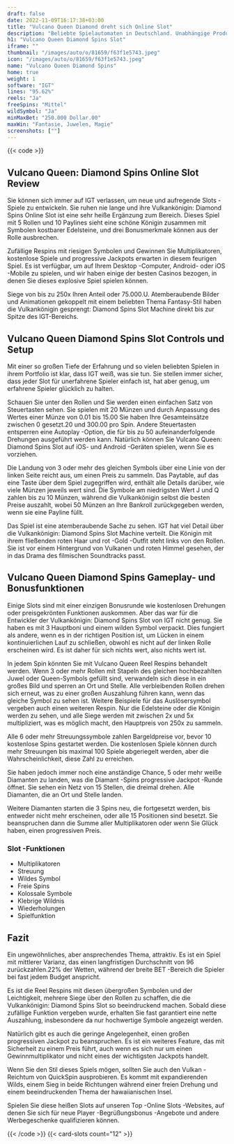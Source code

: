 ```yaml
---
draft: false
date: 2022-11-09T16:17:38+03:00
title: "Vulcano Queen Diamond dreht sich Online Slot"
description: "Beliebte Spielautomaten in Deutschland. Unabhängige Produktbewertungen und exklusive Anmeldeangebote. Jetzt spielen!"
h1: "Vulcano Queen Diamond Spins Slot"
iframe: ""
thumbnail: "/images/auto/o/81659/f63f1e5743.jpeg"
icon: "/images/auto/o/81659/f63f1e5743.jpeg"
name: "Vulcano Queen Diamond Spins"
home: true
weight: 1
software: "IGT"
lines: "95.62%"
reels: "Ja"
freeSpins: "Mittel"
wildSymbol: "Ja"
minMaxBet: "250.000 Dollar.00"
maxWin: "Fantasie, Juwelen, Magie"
screenshots: [""]
---
```


{{< code >}}<h2>Vulcano Queen: Diamond Spins Online Slot Review</h2><p>Sie können sich immer auf IGT verlassen, um neue und aufregende Slots -Spiele zu entwickeln. Sie ruhen nie lange und ihre Vulkankönigin: Diamond Spins Online Slot ist eine sehr heiße Ergänzung zum Bereich. Dieses Spiel mit 5 Rollen und 10 Paylines sieht eine schöne Königin zusammen mit Symbolen kostbarer Edelsteine, und drei Bonusmerkmale können aus der Rolle ausbrechen.</p><p>Zufällige Respins mit riesigen Symbolen und Gewinnen Sie Multiplikatoren, kostenlose Spiele und progressive Jackpots erwarten in diesem feurigen Spiel. Es ist verfügbar, um auf Ihrem Desktop -Computer, Android- oder iOS -Mobile zu spielen, und wir haben einige der besten Casinos bezogen, in denen Sie dieses explosive Spiel spielen können.</p><p>Siege von bis zu 250x Ihren Anteil oder 75.000.U. Atemberaubende Bilder und Animationen gekoppelt mit einem beliebten Thema Fantasy-Stil haben die Vulkankönigin gesprengt: Diamond Spins Slot Machine direkt bis zur Spitze des IGT-Bereichs.</p><h2>Vulcano Queen Diamond Spins Slot Controls und Setup</h2><p>Mit einer so großen Tiefe der Erfahrung und so vielen beliebten Spielen in ihrem Portfolio ist klar, dass IGT weiß, was sie tun. Sie stellen immer sicher, dass jeder Slot für unerfahrene Spieler einfach ist, hat aber genug, um erfahrene Spieler glücklich zu halten.</p><p>Schauen Sie unter den Rollen und Sie werden einen einfachen Satz von Steuertasten sehen. Sie spielen mit 20 Münzen und durch Anpassung des Wertes einer Münze von 0.01 bis 15.00 Sie haben Ihre Gesamteinsätze zwischen 0 gesetzt.20 und 300.00 pro Spin. Andere Steuertasten entsperren eine Autoplay -Option, die für bis zu 50 aufeinanderfolgende Drehungen ausgeführt werden kann. Natürlich können Sie Vulcano Queen: Diamond Spins Slot auf iOS- und Android -Geräten spielen, wenn Sie es vorziehen.</p><p>Die Landung von 3 oder mehr des gleichen Symbols über eine Linie von der linken Seite reicht aus, um einen Preis zu sammeln. Das Paytable, auf das eine Taste über dem Spiel zugegriffen wird, enthält alle Details darüber, wie viele Münzen jeweils wert sind. Die Symbole am niedrigsten Wert J und Q zahlen bis zu 10 Münzen, während die Vulkankönigin selbst die besten Preise auszahlt, wobei 50 Münzen an Ihre Bankroll zurückgegeben werden, wenn sie eine Payline füllt.</p><p>Das Spiel ist eine atemberaubende Sache zu sehen. IGT hat viel Detail über die Vulkankönigin: Diamond Spins Slot Machine verteilt. Die Königin mit ihrem fließenden roten Haar und rot -Gold -Outfit steht links von den Rollen. Sie ist vor einem Hintergrund von Vulkanen und roten Himmel gesehen, der in das Drama des filmischen Soundtracks passt.</p><h2>Vulcano Queen Diamond Spins Gameplay- und Bonusfunktionen</h2><p>Einige Slots sind mit einer einzigen Bonusrunde wie kostenlosen Drehungen oder preisgekrönten Funktionen auskommen. Aber das war für die Entwickler der Vulkankönigin: Diamond Spins Slot von IGT nicht genug. Sie haben es mit 3 Hauptboni und einem wilden Symbol verpackt. Dies fungiert als andere, wenn es in der richtigen Position ist, um Lücken in einem kontinuierlichen Lauf zu schließen, obwohl es nicht auf der linken Rolle erscheinen wird. Es ist daher für sich nichts wert, also nichts wert ist.</p><p>In jedem Spin könnten Sie mit Vulcano Queen Reel Respins behandelt werden. Wenn 3 oder mehr Rollen mit Stapeln des gleichen hochbezahlten Juwel oder Queen-Symbols gefüllt sind, verwandeln sich diese in ein großes Bild und sperren an Ort und Stelle. Alle verbleibenden Rollen drehen sich erneut, was zu einer großen Auszahlung führen kann, wenn das gleiche Symbol zu sehen ist. Weitere Beispiele für das Auslösersymbol vergeben auch einen weiteren Respin. Nur die Edelsteine oder die Königin werden zu sehen, und alle Siege werden mit zwischen 2x und 5x multipliziert, was es möglich macht, den Hauptpreis von 250x zu sammeln.</p><p>Alle 6 oder mehr Streuungssymbole zahlen Bargeldpreise vor, bevor 10 kostenlose Spins gestartet werden. Die kostenlosen Spiele können durch mehr Streuungen bis maximal 100 Spiele abgeriegelt werden, aber die Wahrscheinlichkeit, diese Zahl zu erreichen.</p><p>Sie haben jedoch immer noch eine anständige Chance, 5 oder mehr weiße Diamanten zu landen, was die Diamant -Spins progressive Jackpot -Runde öffnet. Sie sehen ein Netz von 15 Stellen, die dreimal drehen. Alle Diamanten, die an Ort und Stelle landen.</p><p>Weitere Diamanten starten die 3 Spins neu, die fortgesetzt werden, bis entweder nicht mehr erscheinen, oder alle 15 Positionen sind besetzt. Sie beanspruchen dann die Summe aller Multiplikatoren oder wenn Sie Glück haben, einen progressiven Preis.</p><h3>
Slot -Funktionen</h3><ul>
<li></span>
Multiplikatoren</li>
<li></span>
Streuung</li>
<li></span>
Wildes Symbol</li>
<li></span>
Freie Spins</li>
<li></span>
Kolossale Symbole</li>
<li></span>
Klebrige Wildnis</li>
<li></span>
Wiederholungen</li>
<li></span>
Spielfunktion</li></ul><h2>Fazit</h2><p>Ein ungewöhnliches, aber ansprechendes Thema, attraktiv. Es ist ein Spiel mit mittlerer Varianz, das einen langfristigen Durchschnitt von 96 zurückzahlen.22% der Wetten, während der breite BET -Bereich die Spieler bei fast jedem Budget anspricht.</p><p>Es ist die Reel Respins mit diesen übergroßen Symbolen und der Leichtigkeit, mehrere Siege über den Rollen zu schaffen, die die Vulkankönigin: Diamond Spins Slot so beeindruckend machen. Sobald diese zufällige Funktion vergeben wurde, erhalten Sie fast garantiert eine nette Auszahlung, insbesondere da nur hochwertige Symbole angezeigt werden.</p><p>Natürlich gibt es auch die geringe Angelegenheit, einen großen progressiven Jackpot zu beanspruchen. Es ist ein weiteres Feature, das mit Sicherheit zu einem Preis führt, auch wenn es sich nur um einen Gewinnmultiplikator und nicht eines der wichtigsten Jackpots handelt.</p><p>Wenn Sie den Stil dieses Spiels mögen, sollten Sie auch den Vulkan -Reichtum von QuickSpin ausprobieren. Es kommt mit expandierenden Wilds, einem Sieg in beide Richtungen während einer freien Drehung und einem beeindruckenden Thema der hawaiianischen Insel.</p><p>Spielen Sie diese heißen Slots auf unseren Top -Online Slots -Websites, auf denen Sie sich für neue Player -Begrüßungsbonus -Angebote und andere Werbegeschenke qualifizieren können.</p>{{< /code >}}
 {{< card-slots count="12" >}}